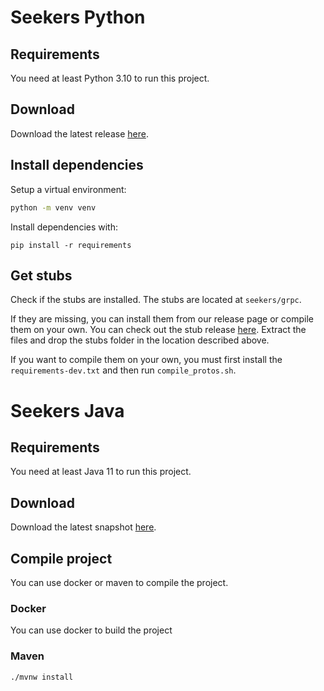 # Seekers Python

## Requirements

You need at least Python 3.10 to run this project.

## Download

Download the latest release [here](https://github.com/seekers-dev/seekers-py/releases/tag/v0.1.0).

## Install dependencies

Setup a virtual environment:

```sh
python -m venv venv
```

Install dependencies with:

```
pip install -r requirements
```

## Get stubs

Check if the stubs are installed. The stubs are located at `seekers/grpc`.

If they are missing, you can install them from our release page or compile them on your own.
You can check out the stub release [here](https://github.com/seekers-dev/seekers-py/releases/download/v0.1.0/stubs.zip). Extract the files and drop the stubs folder in the location described above.

If you want to compile them on your own, you must first install the `requirements-dev.txt` and then run `compile_protos.sh`.

# Seekers Java

## Requirements

You need at least Java 11 to run this project.

## Download

Download the latest snapshot [here](https://github.com/seekers-dev/seekers-javahttps://github.com/seekers-dev/seekers-java).

## Compile project

You can use docker or maven to compile the project.

### Docker

You can use docker to build the project

### Maven

```sh
./mvnw install
```